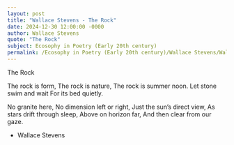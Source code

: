 ```yaml
---
layout: post
title: "Wallace Stevens - The Rock"
date: 2024-12-30 12:00:00 -0000
author: Wallace Stevens
quote: "The Rock"
subject: Ecosophy in Poetry (Early 20th century)
permalink: /Ecosophy in Poetry (Early 20th century)/Wallace Stevens/Wallace Stevens - The Rock
---
```


The Rock

The rock is form,
The rock is nature,
The rock is summer noon.
Let stone swim and wait
For its bed quietly.

No granite here,
No dimension left or right,
Just the sun’s direct view,
As stars drift through sleep,
Above on horizon far,
And then clear from our gaze.
                                 


- Wallace Stevens
